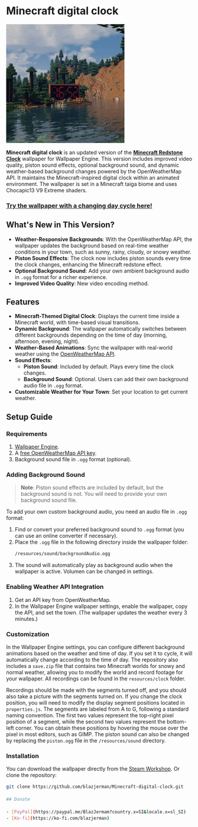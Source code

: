 # Minecraft digital clock

![Preview](./preview.gif)

**Minecraft digital clock** is an updated version of the [**Minecraft Redstone Clock**](https://steamcommunity.com/sharedfiles/filedetails/?id=1731760875) wallpaper for Wallpaper Engine. This version includes improved video quality, piston sound effects, optional background sound, and dynamic weather-based background changes powered by the OpenWeatherMap API. It maintains the Minecraft-inspired digital clock within an animated environment. The wallpaper is set in a Minecraft taiga biome and uses Chocapic13 V9 Extreme shaders.

### **[Try the wallpaper with a changing day cycle here!](https://blazjerman.github.io/Minecraft-digital-clock/)**

## What's New in This Version?

- **Weather-Responsive Backgrounds**: With the OpenWeatherMap API, the wallpaper updates the background based on real-time weather conditions in your town, such as sunny, rainy, cloudy, or snowy weather.
- **Piston Sound Effects**: The clock now includes piston sounds every time the clock changes, enhancing the Minecraft redstone effect.
- **Optional Background Sound**: Add your own ambient background audio in `.ogg` format for a richer experience.
- **Improved Video Quality**: New video encoding method.
  
## Features

- **Minecraft-Themed Digital Clock**: Displays the current time inside a Minecraft world, with time-based visual transitions.
- **Dynamic Background**: The wallpaper automatically switches between different backgrounds depending on the time of day (morning, afternoon, evening, night).
- **Weather-Based Animations**: Sync the wallpaper with real-world weather using the [OpenWeatherMap API](https://openweathermap.org/).
- **Sound Effects**:
  - **Piston Sound**: Included by default. Plays every time the clock changes.
  - **Background Sound**: Optional. Users can add their own background audio file in `.ogg` format.
- **Customizable Weather for Your Town**: Set your location to get current weather.

## Setup Guide

### Requirements

1. [Wallpaper Engine](https://store.steampowered.com/app/431960/Wallpaper_Engine/).
2. A [free OpenWeatherMap API key](https://openweathermap.org/api).
3. Background sound file in `.ogg` format (optional).

### Adding Background Sound

> **Note**: Piston sound effects are included by default, but the background sound is not. You will need to provide your own background sound file.

To add your own custom background audio, you need an audio file in `.ogg` format:

1. Find or convert your preferred background sound to `.ogg` format (you can use an online converter if necessary).
2. Place the `.ogg` file in the following directory inside the wallpaper folder:
   ```bash
   /resources/sound/backgroundAudio.ogg
4. The sound will automatically play as background audio when the wallpaper is active. Volumen can be changed in settings.

### Enabling Weather API Integration

1. Get an API key from OpenWeatherMap.
2. In the Wallpaper Engine wallpaper settings, enable the wallpaper, copy the API, and set the town. (The wallpaper updates the weather every 3 minutes.)

### Customization

In the Wallpaper Engine settings, you can configure different background animations based on the weather and time of day. If you set it to cycle, it will automatically change according to the time of day. The repository also includes a `save.zip` file that contains two Minecraft worlds for snowy and normal weather, allowing you to modify the world and record footage for your wallpaper. All recordings can be found in the `resources/clock` folder.

Recordings should be made with the segments turned off, and you should also take a picture with the segments turned on. If you change the clock position, you will need to modify the display segment positions located in `properties.js`. The segments are labeled from A to G, following a standard naming convention. The first two values represent the top-right pixel position of a segment, while the second two values represent the bottom-left corner. You can obtain these positions by hovering the mouse over the pixel in most editors, such as GIMP. The piston sound can also be changed by replacing the `piston.ogg` file in the `/resources/sound` directory.

### Installation

You can download the wallpaper directly from the [Steam Workshop](https://steamcommunity.com/sharedfiles/filedetails/?id=3339891336).
Or clone the repository:
   ```bash
   git clone https://github.com/blazjerman/Minecraft-digital-clock.git

## Donate

- [PayPal](https://paypal.me/BlazJermam?country.x=SI&locale.x=sl_SI)
- [Ko-fi](https://ko-fi.com/blazjerman)
